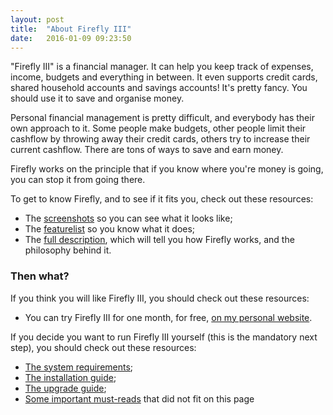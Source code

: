 ```yaml
---
layout: post
title:  "About Firefly III"
date:   2016-01-09 09:23:50
---
```


"Firefly III" is a financial manager. It can help you keep track of expenses, income, budgets and everything in between. It even supports credit cards, shared 
household accounts and savings accounts! It's pretty fancy. You should use it to save and organise money.
 
Personal financial management is pretty difficult, and everybody has their own approach to it. Some people
make budgets, other people limit their cashflow by throwing away their credit cards, others try to increase
their current cashflow. There are tons of ways to save and earn money.

Firefly works on the principle that if you know where you're money is going, you can stop it from going there.

To get to know Firefly, and to see if it fits you, check out these resources:

- The [screenshots](/screenshots/) so you can see what it looks like;
- The [featurelist](/features/) so you know what it does; 
- The [full description](/description/), which will tell you how Firefly works,
and the philosophy behind it.

### Then what?

If you think you will like Firefly III, you should check out these resources:

- You can try Firefly III for one month, for free, [on my personal website](/try-firefly-iii/).

If you decide you want to run Firefly III yourself (this is the mandatory next step), you should check out these resources:

- [The system requirements](/system-requirements/);
- [The installation guide](/installation-guide/);
- [The upgrade guide](/upgrade-guide/);
- [Some important must-reads](/must-reads/) that did not fit on this page